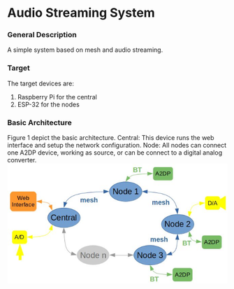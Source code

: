 # Audio Streaming System
### General Description
A simple system based on mesh and audio streaming.
### Target
The target devices are:
1. Raspberry Pi for the central
2. ESP-32 for the nodes
### Basic Architecture
Figure 1 depict the basic architecture.
Central: This device runs the web interface and setup the network configuration.
Node: All nodes can connect one A2DP device, working as source, or can be connect to a digital analog converter.
![Basic Architecture](Doc/BasicArchitecture.jpg?raw=true "Figure 1 - Basic Architectur")
